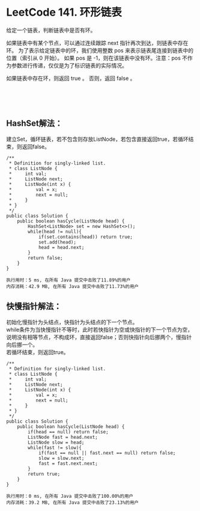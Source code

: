 #    LeetCode 141. 环形链表

给定一个链表，判断链表中是否有环。</br>

如果链表中有某个节点，可以通过连续跟踪 next 指针再次到达，则链表中存在环。 为了表示给定链表中的环，我们使用整数 pos 来表示链表尾连接到链表中的位置（索引从 0 开始）。 如果 pos 是 -1，则在该链表中没有环。注意：pos 不作为参数进行传递，仅仅是为了标识链表的实际情况。</br>

如果链表中存在环，则返回 true 。 否则，返回 false 。</br>

</br></br></br>

##    HashSet解法：
建立Set<ListNode>，循环链表，若不包含则存放ListNode，若包含直接返回true，若循环结束，则返回false。 </br>
```
/**
 * Definition for singly-linked list.
 * class ListNode {
 *     int val;
 *     ListNode next;
 *     ListNode(int x) {
 *         val = x;
 *         next = null;
 *     }
 * }
 */
public class Solution {
    public boolean hasCycle(ListNode head) {
        HashSet<ListNode> set = new HashSet<>();
        while(head != null){
            if(set.contains(head)) return true;
            set.add(head);
            head = head.next;
        }
        return false;
    }
}
```
```
执行用时：5 ms, 在所有 Java 提交中击败了11.89%的用户
内存消耗：42.9 MB, 在所有 Java 提交中击败了11.73%的用户
```

##    快慢指针解法：
初始化慢指针为头结点，快指针为头结点的下一个节点。</br>
while条件为当快慢指针不等时，此时若快指针为空或快指针的下一个节点为空，说明没有相等节点，不构成环，直接返回false；否则快指针向后挪两个，慢指针向后挪一个。</br>
若循环结束，则返回true。 </br>
```
/**
 * Definition for singly-linked list.
 * class ListNode {
 *     int val;
 *     ListNode next;
 *     ListNode(int x) {
 *         val = x;
 *         next = null;
 *     }
 * }
 */
public class Solution {
    public boolean hasCycle(ListNode head) {
        if(head == null) return false;
        ListNode fast = head.next;
        ListNode slow = head;
        while(fast != slow){
            if(fast == null || fast.next == null) return false;
            slow = slow.next;
            fast = fast.next.next;
        }
        return true;    
    }
}
```
```
执行用时：0 ms, 在所有 Java 提交中击败了100.00%的用户
内存消耗：39.2 MB, 在所有 Java 提交中击败了23.13%的用户
```
